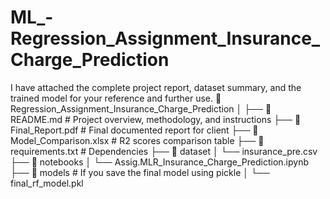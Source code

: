 # ML_-Regression_Assignment_Insurance_Charge_Prediction
I have attached the complete project report, dataset summary, and the trained model for your reference and further use.
📁 Regression_Assignment_Insurance_Charge_Prediction
│
├── 📄 README.md                # Project overview, methodology, and instructions
├── 📄 Final_Report.pdf         # Final documented report for client
├── 📄 Model_Comparison.xlsx    # R2 scores comparison table 
├── 📄 requirements.txt         # Dependencies
├── 📁 dataset
│   └── insurance_pre.csv
├── 📁 notebooks
│   └── Assig.MLR_Insurance_Charge_Prediction.ipynb
├── 📁 models                   # If you save the final model using pickle
│   └── final_rf_model.pkl
